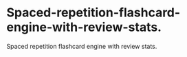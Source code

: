 # Spaced-repetition-flashcard-engine-with-review-stats.
Spaced repetition flashcard engine with review stats.
